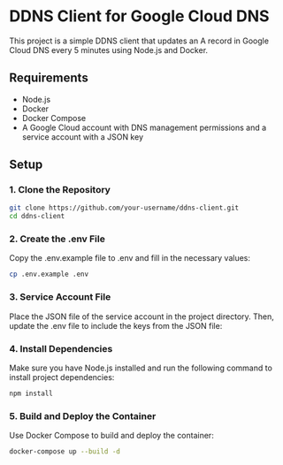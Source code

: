 # DDNS Client for Google Cloud DNS

This project is a simple DDNS client that updates an A record in Google Cloud DNS every 5 minutes using Node.js and Docker.

## Requirements

- Node.js
- Docker
- Docker Compose
- A Google Cloud account with DNS management permissions and a service account with a JSON key

## Setup

### 1. Clone the Repository

```bash
git clone https://github.com/your-username/ddns-client.git
cd ddns-client
```

### 2. Create the .env File

Copy the .env.example file to .env and fill in the necessary values:

```bash
cp .env.example .env
```

### 3. Service Account File

Place the JSON file of the service account in the project directory. Then, update the .env file to include the keys from the JSON file:

### 4. Install Dependencies

Make sure you have Node.js installed and run the following command to install project dependencies:

```bash
npm install
```

### 5. Build and Deploy the Container

Use Docker Compose to build and deploy the container:

```bash
docker-compose up --build -d
```
